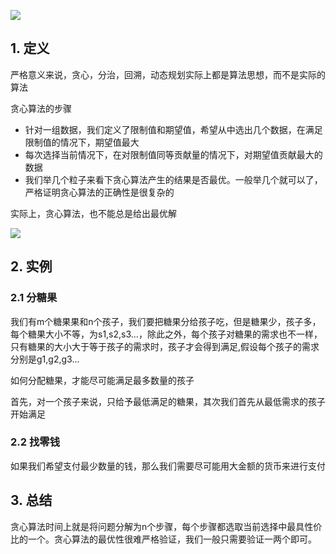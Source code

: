 ![](https://static001.geekbang.org/resource/image/6d/77/6deb3d0f336ca51f3b7f3eff5d0f4477.jpg)

## 1. 定义

严格意义来说，贪心，分治，回溯，动态规划实际上都是算法思想，而不是实际的算法

贪心算法的步骤

* 针对一组数据，我们定义了限制值和期望值，希望从中选出几个数据，在满足限制值的情况下，期望值最大
* 每次选择当前情况下，在对限制值同等贡献量的情况下，对期望值贡献最大的数据
* 我们举几个粒子来看下贪心算法产生的结果是否最优。一般举几个就可以了，严格证明贪心算法的正确性是很复杂的

实际上，贪心算法，也不能总是给出最优解

![](https://static001.geekbang.org/resource/image/2d/42/2de91c0afb0912378c5acf32a173f642.jpg)

## 2. 实例

### 2.1 分糖果

我们有m个糖果果和n个孩子，我们要把糖果分给孩子吃，但是糖果少，孩子多，每个糖果大小不等，为s1,s2,s3...，除此之外，每个孩子对糖果的需求也不一样，只有糖果的大小大于等于孩子的需求时，孩子才会得到满足,假设每个孩子的需求分别是g1,g2,g3...

如何分配糖果，才能尽可能满足最多数量的孩子

首先，对一个孩子来说，只给予最低满足的糖果，其次我们首先从最低需求的孩子开始满足

### 2.2 找零钱

如果我们希望支付最少数量的钱，那么我们需要尽可能用大金额的货币来进行支付

## 3. 总结

贪心算法时间上就是将问题分解为n个步骤，每个步骤都选取当前选择中最具性价比的一个。贪心算法的最优性很难严格验证，我们一般只需要验证一两个即可。
